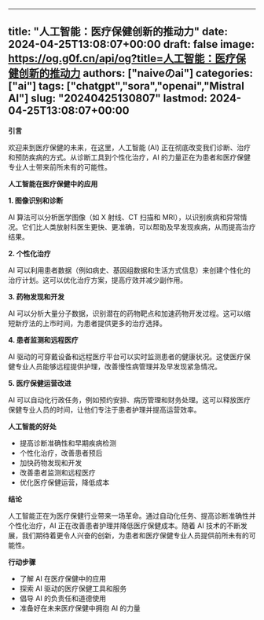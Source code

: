 
---
title: "人工智能：医疗保健创新的推动力"
date: 2024-04-25T13:08:07+00:00
draft: false
image: https://og.g0f.cn/api/og?title=人工智能：医疗保健创新的推动力
authors: ["naiveのai"]
categories: ["ai"]
tags: ["chatgpt","sora","openai","Mistral AI"]
slug: "20240425130807"
lastmod: 2024-04-25T13:08:07+00:00
---
**引言**

欢迎来到医疗保健的未来，在这里，人工智能 (AI) 正在彻底改变我们诊断、治疗和预防疾病的方式。从诊断工具到个性化治疗，AI 的力量正在为患者和医疗保健专业人士带来前所未有的可能性。

**人工智能在医疗保健中的应用**

**1. 图像识别和诊断**

AI 算法可以分析医学图像（如 X 射线、CT 扫描和 MRI），以识别疾病和异常情况。它们比人类放射科医生更快、更准确，可以帮助及早发现疾病，从而提高治疗结果。

**2. 个性化治疗**

AI 可以利用患者数据（例如病史、基因组数据和生活方式信息）来创建个性化的治疗计划。这可以优化治疗方案，提高疗效并减少副作用。

**3. 药物发现和开发**

AI 可以分析大量分子数据，识别潜在的药物靶点和加速药物开发过程。这可以缩短新疗法的上市时间，为患者提供更多的治疗选择。

**4. 患者监测和远程医疗**

AI 驱动的可穿戴设备和远程医疗平台可以实时监测患者的健康状况。这使医疗保健专业人员能够远程提供护理，改善慢性病管理并及早发现紧急情况。

**5. 医疗保健运营改进**

AI 可以自动化行政任务，例如预约安排、病历管理和财务处理。这可以释放医疗保健专业人员的时间，让他们专注于患者护理并提高运营效率。

**人工智能的好处**

* 提高诊断准确性和早期疾病检测
* 个性化治疗，改善患者预后
* 加快药物发现和开发
* 改善患者监测和远程医疗
* 优化医疗保健运营，降低成本

**结论**

人工智能正在为医疗保健行业带来一场革命。通过自动化任务、提高诊断准确性并个性化治疗，AI 正在改善患者护理并降低医疗保健成本。随着 AI 技术的不断发展，我们期待着更令人兴奋的创新，为患者和医疗保健专业人员提供前所未有的可能性。

**行动步骤**

* 了解 AI 在医疗保健中的应用
* 探索 AI 驱动的医疗保健工具和服务
* 倡导 AI 的负责任和道德使用
* 准备好在未来医疗保健中拥抱 AI 的力量